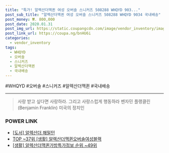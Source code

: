 ```yaml
--- 
title: "특가! 알렉산더맥퀸 여성 오버솔 스니커즈 508288 WHQYD 903..." 
post_sub_title: "알렉산더맥퀸 여성 오버솔 스니커즈 508288 WHQYD 9034 국내배송" 
post_money: ₩. 800,000 
post_date: 2020.01.31 
post_img_url: https://static.coupangcdn.com/image/vendor_inventory/images/2018/10/11/16/2/52da197a-44e6-4065-b5cf-47161b9e6a8f.jpg 
post_link_url: https://coupa.ng/bnHU6i 
categories: 
  - vendor_inventory 
tags: 
  - WHQYD 
  - 오버솔 
  - 스니커즈 
  - 알렉산더맥퀸 
  - 국내배송 
--- 
```

  #WHQYD #오버솔 #스니커즈 #알렉산더맥퀸 #국내배송 
<hr> 

> 사랑 받고 싶다면 사랑하라. 그리고 사랑스럽게 행동하라 벤자민 플랭클린 (Benjamin Franklin) 미국의 정치인 


### POWER LINK

* <a href="https://blog.naver.com/santokki14/221784707857" target="_blank">[도서] 알렉산더 해밀턴</a>
* <a href="https://blog.naver.com/an0733/221790853755" target="_blank"> TOP ~37위 [생활] 알렉산더맥퀸오버솔여성블랙</a>
* <a href="https://blog.naver.com/fasyy4321/221772061242" target="_blank"> [생활] 알렉산더맥퀸가방특가정보 순위 ~49위</a>
